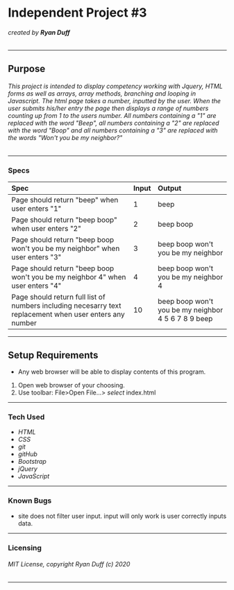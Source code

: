 # Independent Project #3

###### created by **Ryan Duff**
---
## Purpose
###### This project is intended to display competency working with Jquery, HTML forms as well as arrays, array methods, branching and looping in Javascript. The html page takes a number, inputted by the user. When the user submits his/her entry the page then displays a range of numbers counting up from 1 to the users number. All numbers containing a "1" are replaced with the word "Beep", all numbers containing a "2" are replaced with the word "Boop" and all numbers containing a "3" are replaced with the words "Won't you be my neighbor?"
---
### Specs
| Spec | Input | Output |
|:-|:-|:-|
|Page should return "beep" when user enters "1" |1|beep|
|Page should return "beep boop" when user enters "2" |2|beep boop|
|Page should return "beep boop won't you be my neighbor" when user enters "3" |3|beep boop won't you be my neighbor|
|Page should return "beep boop won't you be my neighbor 4" when user enters "4" |4|beep boop won't you be my neighbor 4|
|Page should return full list of numbers including necesarry text replacement when user enters any number |10|beep boop won't you be my neighbor 4 5 6 7 8 9 beep|

---
## Setup Requirements
 * Any web browser will be able to display contents of this program. 
 1. Open web browser of your choosing.
 2. Use toolbar: File>Open File...> *select* index.html
---
### Tech Used
* *HTML*
* *CSS*
* *git*
* *gitHub*
* *Bootstrap*
* *jQuery*
* *JavaScript*
---
### Known Bugs
 * site does not filter user input. input will only work is user correctly inputs data.
---
### Licensing
###### MIT License, copyright Ryan Duff (c) 2020
---